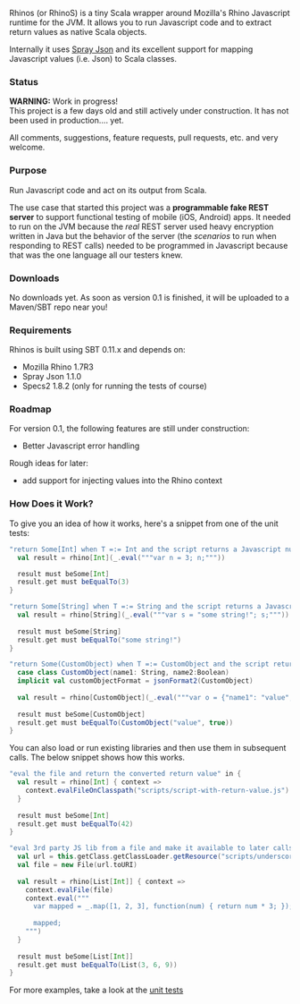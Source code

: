 Rhinos (or RhinoS) is a tiny Scala wrapper around Mozilla's Rhino Javascript runtime for the JVM. It allows you to run Javascript code and to extract return values as native Scala objects.

Internally it uses [Spray Json](https://github.com/spray/spray-json) and its excellent support for mapping Javascript values (i.e. Json) to Scala classes.


### Status
__WARNING:__ Work in progress!    
This project is a few days old and still actively under construction. It has not been used in production.... yet.

All comments, suggestions, feature requests, pull requests, etc. and very welcome.


### Purpose
Run Javascript code and act on its output from Scala.

The use case that started this project was a __programmable fake REST server__ to support functional testing of mobile (iOS, Android) apps. It needed to run on the JVM because the _real_ REST server used heavy encryption written in Java but the behavior of the server (the _scenarios_ to run when responding to REST calls) needed to be programmed in Javascript because that was the one language all our testers knew.


### Downloads
No downloads yet. As soon as version 0.1 is finished, it will be uploaded to a Maven/SBT repo near you!


### Requirements
Rhinos is built using SBT 0.11.x and depends on:

- Mozilla Rhino 1.7R3
- Spray Json 1.1.0
- Specs2 1.8.2 (only for running the tests of course)


### Roadmap
For version 0.1, the following features are still under construction:

- Better Javascript error handling

Rough ideas for later:

- add support for injecting values into the Rhino context


### How Does it Work?
To give you an idea of how it works, here's a snippet from one of the unit tests:

```scala
"return Some[Int] when T =:= Int and the script returns a Javascript number" in {
  val result = rhino[Int](_.eval("""var n = 3; n;"""))

  result must beSome[Int]
  result.get must beEqualTo(3)
}

"return Some[String] when T =:= String and the script returns a Javascript string" in {
  val result = rhino[String](_.eval("""var s = "some string!"; s;"""))
  
  result must beSome[String]
  result.get must beEqualTo("some string!")
}

"return Some(CustomObject) when T =:= CustomObject and the script returns a Javascript object" in {
  case class CustomObject(name1: String, name2:Boolean)
  implicit val customObjectFormat = jsonFormat2(CustomObject)
  
  val result = rhino[CustomObject](_.eval("""var o = {"name1": "value", "name2": true}; o;"""))
  
  result must beSome[CustomObject]
  result.get must beEqualTo(CustomObject("value", true))
}
```

You can also load or run existing libraries and then use them in subsequent calls. The below snippet shows how this works.

```scala
"eval the file and return the converted return value" in {
  val result = rhino[Int] { context =>
    context.evalFileOnClasspath("scripts/script-with-return-value.js")
  }
  
  result must beSome[Int]
  result.get must beEqualTo(42)
}

"eval 3rd party JS lib from a file and make it available to later calls to eval()" in {
  val url = this.getClass.getClassLoader.getResource("scripts/underscore.js")
  val file = new File(url.toURI)
  
  val result = rhino[List[Int]] { context =>
    context.evalFile(file)
    context.eval("""
      var mapped = _.map([1, 2, 3], function(num) { return num * 3; });
      
      mapped;
    """)
  }
  
  result must beSome[List[Int]]
  result.get must beEqualTo(List(3, 6, 9))
}
```

For more examples, take a look at the [unit tests](https://github.com/agemooij/rhinos/blob/master/src/test/scala/com/scalapeno/rhinos/RhinosSpec.scala)

